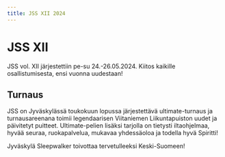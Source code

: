 ```yaml
---
title: JSS XII 2024
---
```


# JSS XII

JSS vol. XII järjestettiin pe-su 24.-26.05.2024.
Kiitos kaikille osallistumisesta, ensi vuonna uudestaan!

## Turnaus

JSS on Jyväskylässä toukokuun lopussa järjestettävä ultimate-turnaus ja turnausareenana toimii legendaarisen Viitaniemen Liikuntapuiston uudet ja päivitetyt puitteet. Ultimate-pelien lisäksi tarjolla on tietysti iltaohjelmaa, hyvää seuraa, ruokapalvelua, mukavaa yhdessäoloa ja todella hyvä Spiritti!

Jyväskylä Sleepwalker toivottaa tervetulleeksi Keski-Suomeen!
